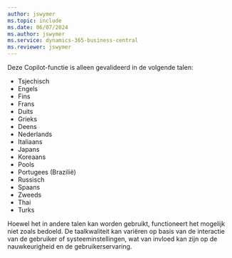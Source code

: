 ```yaml
---
author: jswymer
ms.topic: include
ms.date: 06/07/2024
ms.author: jswymer
ms.service: dynamics-365-business-central
ms.reviewer: jswymer
---
```

Deze Copilot-functie is alleen gevalideerd in de volgende talen:

- Tsjechisch
- Engels
- Fins
- Frans
- Duits
- Grieks
- Deens
- Nederlands
- Italiaans
- Japans
- Koreaans
- Pools
- Portugees (Brazilië)
- Russisch
- Spaans
- Zweeds
- Thai
- Turks

Hoewel het in andere talen kan worden gebruikt, functioneert het mogelijk niet zoals bedoeld. De taalkwaliteit kan variëren op basis van de interactie van de gebruiker of systeeminstellingen, wat van invloed kan zijn op de nauwkeurigheid en de gebruikerservaring.